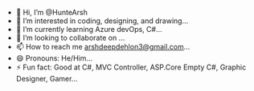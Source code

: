 - 👋 Hi, I’m @HunteArsh
- 👀 I’m interested in coding, designing, and drawing...
- 🌱 I’m currently learning Azure devOps, C#...
- 💞️ I’m looking to collaborate on ...
- 📫 How to reach me arshdeepdehlon3@gmail.com...
- 😄 Pronouns: He/Him...
- ⚡ Fun fact: Good at C#, MVC Controller, ASP.Core Empty C#, Graphic Designer, Gamer...

<!---
HunteArsh/HunteArsh is a ✨ special ✨ repository because its `README.md` (this file) appears on your GitHub profile.
You can click the Preview link to take a look at your changes.
--->
